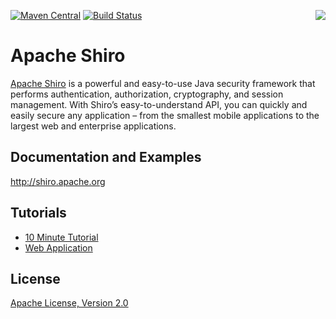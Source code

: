 [<img src="https://shiro.apache.org/images/apache-shiro-logo.png" align="right" />](http://shiro.apache.org)

[![Maven Central](https://img.shields.io/maven-central/v/org.apache.shiro/shiro-core.svg)]()
[![Build Status](https://ci-builds.apache.org/job/Shiro/job/Shiro-all/job/1.9.x/badge/icon)](https://ci-builds.apache.org/job/Shiro/job/Shiro-all/job/1.9.x/)

Apache Shiro
============

[Apache Shiro](http://shiro.apache.org) is a powerful and easy-to-use Java security framework that performs authentication, authorization, cryptography, and session management. With Shiro’s easy-to-understand API, you can quickly and easily secure any application – from the smallest mobile applications to the largest web and enterprise applications.

Documentation and Examples
--------------------------
http://shiro.apache.org

Tutorials
---------
* [10 Minute Tutorial](http://shiro.apache.org/10-minute-tutorial.html)
* [Web Application](http://shiro.apache.org/webapp-tutorial.html) 

License
-------
[Apache License, Version 2.0](https://www.apache.org/licenses/LICENSE-2.0.txt)


